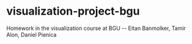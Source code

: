 # visualization-project-bgu
Homework in the visualization course at BGU -- 
Eitan Banmolker,
Tamir Alon,
Daniel Pienica
